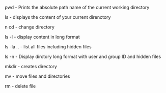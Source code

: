 pwd - Prints the absolute path name of the current working directory


ls - displays the content of your current direnctory

n
cd - change directory

ls -l - display content in long format

ls -la .. - list all files including hidden files

ls -n - Display dirctory long format with user and group ID and hidden files

mkdir - creates directory

mv - move files and directories

rm - delete file